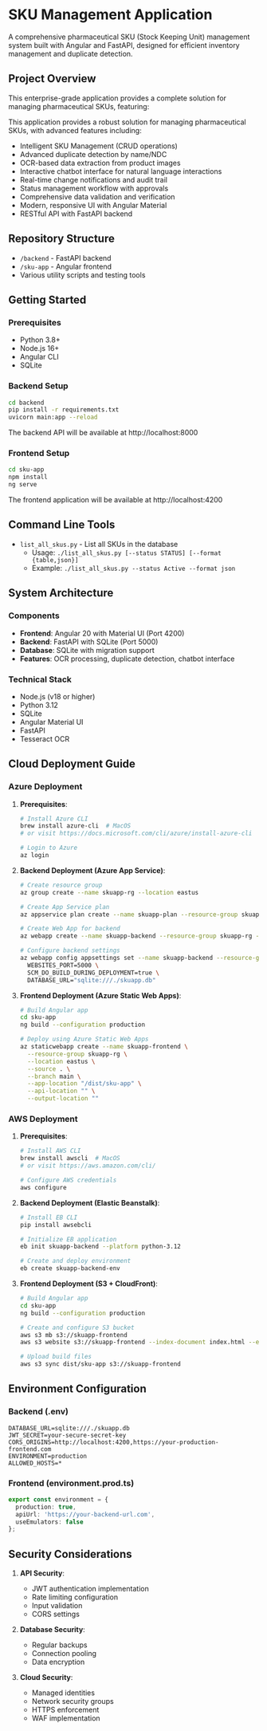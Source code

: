 # SKU Management Application

A comprehensive pharmaceutical SKU (Stock Keeping Unit) management system built with Angular and FastAPI, designed for efficient inventory management and duplicate detection.

## Project Overview

This enterprise-grade application provides a complete solution for managing pharmaceutical SKUs, featuring:

This application provides a robust solution for managing pharmaceutical SKUs, with advanced features including:

- Intelligent SKU Management (CRUD operations)
- Advanced duplicate detection by name/NDC
- OCR-based data extraction from product images
- Interactive chatbot interface for natural language interactions
- Real-time change notifications and audit trail
- Status management workflow with approvals
- Comprehensive data validation and verification
- Modern, responsive UI with Angular Material
- RESTful API with FastAPI backend

## Repository Structure

- `/backend` - FastAPI backend
- `/sku-app` - Angular frontend
- Various utility scripts and testing tools

## Getting Started

### Prerequisites

- Python 3.8+
- Node.js 16+
- Angular CLI
- SQLite

### Backend Setup

```bash
cd backend
pip install -r requirements.txt
uvicorn main:app --reload
```

The backend API will be available at http://localhost:8000

### Frontend Setup

```bash
cd sku-app
npm install
ng serve
```

The frontend application will be available at http://localhost:4200

## Command Line Tools

- `list_all_skus.py` - List all SKUs in the database
  - Usage: `./list_all_skus.py [--status STATUS] [--format {table,json}]`
  - Example: `./list_all_skus.py --status Active --format json`

## System Architecture

### Components
- **Frontend**: Angular 20 with Material UI (Port 4200)
- **Backend**: FastAPI with SQLite (Port 5000)
- **Database**: SQLite with migration support
- **Features**: OCR processing, duplicate detection, chatbot interface

### Technical Stack
- Node.js (v18 or higher)
- Python 3.12
- SQLite
- Angular Material UI
- FastAPI
- Tesseract OCR

## Cloud Deployment Guide

### Azure Deployment

1. **Prerequisites**:
   ```bash
   # Install Azure CLI
   brew install azure-cli  # MacOS
   # or visit https://docs.microsoft.com/cli/azure/install-azure-cli
   
   # Login to Azure
   az login
   ```

2. **Backend Deployment (Azure App Service)**:
   ```bash
   # Create resource group
   az group create --name skuapp-rg --location eastus

   # Create App Service plan
   az appservice plan create --name skuapp-plan --resource-group skuapp-rg --sku B1

   # Create Web App for backend
   az webapp create --name skuapp-backend --resource-group skuapp-rg --plan skuapp-plan --runtime "PYTHON|3.12"

   # Configure backend settings
   az webapp config appsettings set --name skuapp-backend --resource-group skuapp-rg --settings \
     WEBSITES_PORT=5000 \
     SCM_DO_BUILD_DURING_DEPLOYMENT=true \
     DATABASE_URL="sqlite:///./skuapp.db"
   ```

3. **Frontend Deployment (Azure Static Web Apps)**:
   ```bash
   # Build Angular app
   cd sku-app
   ng build --configuration production

   # Deploy using Azure Static Web Apps
   az staticwebapp create --name skuapp-frontend \
     --resource-group skuapp-rg \
     --location eastus \
     --source . \
     --branch main \
     --app-location "/dist/sku-app" \
     --api-location "" \
     --output-location ""
   ```

### AWS Deployment

1. **Prerequisites**:
   ```bash
   # Install AWS CLI
   brew install awscli  # MacOS
   # or visit https://aws.amazon.com/cli/
   
   # Configure AWS credentials
   aws configure
   ```

2. **Backend Deployment (Elastic Beanstalk)**:
   ```bash
   # Install EB CLI
   pip install awsebcli

   # Initialize EB application
   eb init skuapp-backend --platform python-3.12
   
   # Create and deploy environment
   eb create skuapp-backend-env
   ```

3. **Frontend Deployment (S3 + CloudFront)**:
   ```bash
   # Build Angular app
   cd sku-app
   ng build --configuration production

   # Create and configure S3 bucket
   aws s3 mb s3://skuapp-frontend
   aws s3 website s3://skuapp-frontend --index-document index.html --error-document index.html
   
   # Upload build files
   aws s3 sync dist/sku-app s3://skuapp-frontend
   ```

## Environment Configuration

### Backend (.env)
```env
DATABASE_URL=sqlite:///./skuapp.db
JWT_SECRET=your-secure-secret-key
CORS_ORIGINS=http://localhost:4200,https://your-production-frontend.com
ENVIRONMENT=production
ALLOWED_HOSTS=*
```

### Frontend (environment.prod.ts)
```typescript
export const environment = {
  production: true,
  apiUrl: 'https://your-backend-url.com',
  useEmulators: false
};
```

## Security Considerations

1. **API Security**:
   - JWT authentication implementation
   - Rate limiting configuration
   - Input validation
   - CORS settings

2. **Database Security**:
   - Regular backups
   - Connection pooling
   - Data encryption

3. **Cloud Security**:
   - Managed identities
   - Network security groups
   - HTTPS enforcement
   - WAF implementation
````
